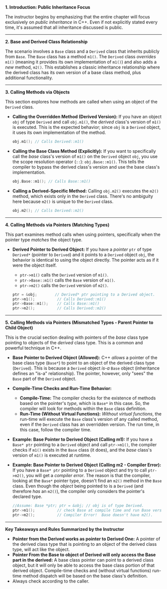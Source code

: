 **1. Introduction: Public Inheritance Focus**

The instructor begins by emphasizing that the entire chapter will focus exclusively on _public inheritance_ in C++. Even if not explicitly stated every time, it's assumed that all inheritance discussed is public.

---

**2. Base and Derived Class Relationship**

The scenario involves a `Base` class and a `Derived` class that inherits publicly from `Base`. The `Base` class has a method `m1()`. The `Derived` class _overrides_ `m1()` (meaning it provides its own implementation of `m1()`) and also adds a _new_ method, `m2()`. This establishes a classic inheritance relationship where the derived class has its own version of a base class method, plus additional functionality.

---

**3. Calling Methods via Objects**

This section explores how methods are called when using an object of the `Derived` class.

- **Calling the Overridden Method (Derived Version):** If you have an object `obj` of type `Derived` and call `obj.m1()`, the _derived_ class's version of `m1()` is executed. This is the expected behavior; since `obj` is a `Derived` object, it uses its own implementation of the method.

  ```cpp
  obj.m1(); // Calls Derived::m1()
  ```

- **Calling the Base Class Method (Explicitly):** If you want to specifically call the _base_ class's version of `m1()` on the `Derived` object `obj`, you use the scope resolution operator (`::`): `obj.Base::m1()`. This tells the compiler to bypass the derived class's version and use the base class's implementation.

  ```cpp
  obj.Base::m1(); // Calls Base::m1()
  ```

- **Calling a Derived-Specific Method:** Calling `obj.m2()` executes the `m2()` method, which exists only in the `Derived` class. There's no ambiguity here because `m2()` is unique to the `Derived` class.

  ```cpp
  obj.m2(); // Calls Derived::m2()
  ```

---

**4. Calling Methods via Pointers (Matching Types)**

This part examines method calls when using pointers, specifically when the pointer type _matches_ the object type.

- **Derived Pointer to Derived Object:** If you have a _pointer_ `ptr` of type `Derived*` (pointer to `Derived`) and it points to a `Derived` object `obj`, the behavior is identical to using the object directly. The pointer acts as if it were the object itself.

  - `ptr->m1()` calls the `Derived` version of `m1()`.
  - `ptr->Base::m1()` calls the `Base` version of `m1()`.
  - `ptr->m2()` calls the `Derived` version of `m2()`.

  ```cpp
  ptr = &obj;        // Derived* ptr pointing to a Derived object.
  ptr->m1();          // Calls Derived::m1()
  ptr->Base::m1();    // Calls Base::m1()
  ptr->m2();          // Calls Derived::m2()
  ```

---

**5. Calling Methods via Pointers (Mismatched Types - Parent Pointer to Child Object)**

This is the crucial section dealing with pointers of the _base_ class type pointing to objects of the _derived_ class type. This is a common and powerful technique in C++.

- **Base Pointer to Derived Object (Allowed):** C++ _allows_ a pointer of the base class type (`Base*`) to point to an object of the derived class type (`Derived`). This is because a `Derived` object _is-a_ `Base` object (inheritance defines an "is-a" relationship). The pointer, however, only "sees" the `Base` part of the `Derived` object.

- **Compile-Time Checks and Run-Time Behavior:**

  - **Compile-Time:** The compiler checks for the existence of methods based on the pointer's _type_, which is `Base*` in this case. So, the compiler will look for methods within the `Base` class definition.
  - **Run-Time (Without Virtual Functions):** _Without virtual functions_, the run-time will execute the `Base` class's version of any called method, even if the `Derived` class has an overridden version. The run time, in this case, follow the compiler time.

- **Example: Base Pointer to Derived Object (Calling m1):** If you have a `Base* ptr` pointing to a `Derived` object and call `ptr->m1()`, the compiler checks if `m1()` exists in the `Base` class (it does), and the _base_ class's version of `m1()` is executed at runtime.

- **Example: Base Pointer to Derived Object (Calling m2 - Compiler Error):** If you have a `Base* ptr` pointing to a `Derived` object and try to call `ptr->m2()`, you will get a _compiler error_. The reason is that the compiler, looking at the `Base*` pointer type, doesn't find an `m2()` method in the `Base` class. Even though the _object_ being pointed to is a `Derived` (and therefore _has_ an `m2()`), the compiler only considers the pointer's declared type.

  ```cpp
  //Assume: Base *ptr; ptr = &obj; // obj is of type Derived.
  ptr->m1();          // check Base at compile time and run Base version.
  ptr->m2();          // Compiler Error!  Base doesn't have m2().
  ```

---

**Key Takeaways and Rules Summarized by the Instructor**

- **Pointer from the Derived works as pointer to Derived One:** A pointer of the derived class type that is pointing to an object of the derived class type, will act like the object.
- **Pointer From the Base to object of Derived will only access the Base part in the derived:** A base class pointer can point to a derived class object, but it will only be able to access the base class portion of that derived object. Compile-time checks and (without virtual functions) run-time method dispatch will be based on the base class's definition.
- Always check according to the caller.
